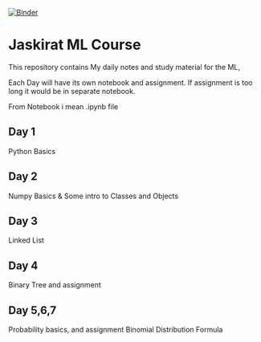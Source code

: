 [![Binder](https://mybinder.org/badge_logo.svg)](https://mybinder.org/v2/gh/dhirajhimani/Jaskerat_ML_Course/master)

# Jaskirat ML Course
This repository contains My daily notes and study material for the ML,

Each Day will have its own notebook and assignment. If assignment is too long it would be in separate notebook.

From Notebook i mean .ipynb file

## Day 1
Python  Basics

## Day 2
Numpy Basics & Some intro to Classes and Objects

## Day 3
Linked List

## Day 4
Binary Tree and assignment

## Day 5,6,7
Probability basics, and assignment Binomial Distribution Formula
